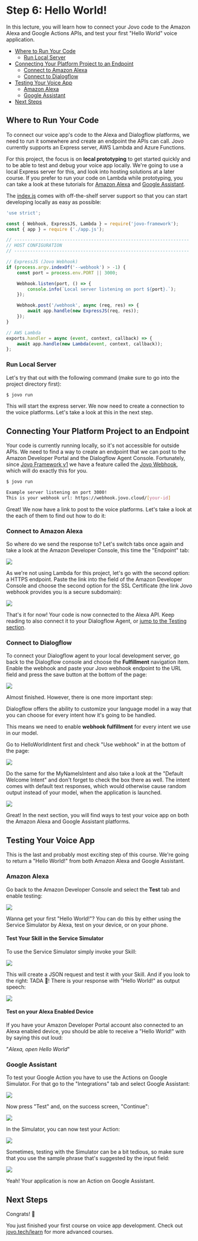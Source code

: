 # Step 6: Hello World!

In this lecture, you will learn how to connect your Jovo code to the Amazon Alexa and Google Actions APIs, and test your first "Hello World" voice application.

* [Where to Run Your Code](#where-to-run-your-code)
    * [Run Local Server](#run-local-server)
* [Connecting Your Platform Project to an Endpoint](#connecting-your-platform-project-to-an-endpoint)
    * [Connect to Amazon Alexa](#connect-to-amazon-alexa)
    * [Connect to Dialogflow](#connect-to-dialogflow)
* [Testing Your Voice App](#testing-your-voice-app)
    * [Amazon Alexa](#amazon-alexa)
    * [Google Assistant](#google-assistant)
* [Next Steps](#next-steps)

## Where to Run Your Code

To connect our voice app's code to the Alexa and Dialogflow platforms, we need to run it somewhere and create an endpoint the APIs can call. Jovo currently supports an Express server, AWS Lambda and Azure Functions.

For this project, the focus is on **local prototyping** to get started quickly and to be able to test and debug your voice app locally. We're going to use a local Express server for this, and look into hosting solutions at a later course. If you prefer to run your code on Lambda while prototyping, you can take a look at these tutorials for [Amazon Alexa](https://www.jovo.tech/tutorials/alexa-skill-tutorial-nodejs#host-your-code-on-aws-lambda) and [Google Assistant](https://www.jovo.tech/tutorials/host-google-action-on-lambda).

The [index.js](https://www.jovo.tech/docs/project-structure#indexjs---host-configuration) comes with off-the-shelf server support so that you can start developing locally as easy as possible:

```javascript
'use strict';

const { Webhook, ExpressJS, Lambda } = require('jovo-framework');
const { app } = require ('./app.js');

// ------------------------------------------------------------------
// HOST CONFIGURATION
// ------------------------------------------------------------------

// ExpressJS (Jovo Webhook)
if (process.argv.indexOf('--webhook') > -1) {
    const port = process.env.PORT || 3000;

    Webhook.listen(port, () => {
        console.info(`Local server listening on port ${port}.`);
    });

    Webhook.post('/webhook', async (req, res) => {
        await app.handle(new ExpressJS(req, res));
    });
}

// AWS Lambda
exports.handler = async (event, context, callback) => {
    await app.handle(new Lambda(event, context, callback));
};
```

### Run Local Server

Let's try that out with the following command (make sure to go into the project directory first):

```sh
$ jovo run
```

This will start the express server. We now need to create a connection to the voice platforms. Let's take a look at this in the next step.   

## Connecting Your Platform Project to an Endpoint

Your code is currently running locally, so it's not accessible for outside APIs. We need to find a way to create an endpoint that we can post to the Amazon Developer Portal and the Dialogflow Agent Console. Fortunately, since [Jovo Framework v1](https://www.jovo.tech/blog/jovo-v1/) we have a feature called the [Jovo Webhook](https://www.jovo.tech/docs/jovo-webhook#jovo-webhook), which will do exactly this for you.

```sh
$ jovo run

Example server listening on port 3000!
This is your webhook url: https://webhook.jovo.cloud/[your-id]
```

Great! We now have a link to post to the voice platforms. Let's take a look at the each of them to find out how to do it:

### Connect to Amazon Alexa

So where do we send the response to? Let's switch tabs once again and take a look at the Amazon Developer Console, this time the "Endpoint" tab:

![](./img/amazon_developer_alexa_endpoint.png)

As we're not using Lambda for this project, let's go with the second option: a HTTPS endpoint. Paste the link into the field of the Amazon Developer Console and choose the second option for the SSL Certificate (the link Jovo webhook provides you is a secure subdomain):

![](./img/amazon_developer_alexa_endpoint_filled-1.png)

That's it for now! Your code is now connected to the Alexa API. Keep reading to also connect it to your Dialogflow Agent, or [jump to the Testing section](#testing-your-voice-app).  

### Connect to Dialogflow

To connect your Dialogflow agent to your local development server, go back to the Dialogflow console and choose the **Fulfillment** navigation item. Enable the webhook and paste your Jovo webhook endpoint to the URL field and press the save button at the bottom of the page:

![](./img/dialogflow_fulfillment-1.png)

Almost finished. However, there is one more important step:

Dialogflow offers the ability to customize your language model in a way that you can choose for every intent how it's going to be handled.

This means we need to enable **webhook fulfillment** for every intent we use in our model.

Go to HelloWorldIntent first and check "Use webhook" in at the bottom of the page:

![](./img/dialogflow_intent_webhook.png)

Do the same for the MyNameIsIntent and also take a look at the "Default Welcome Intent" and don't forget to check the box there as well. The intent comes with default text responses, which would otherwise cause random output instead of your model, when the application is launched.

![](./img/dialogflow_intent_default.png)

Great! In the next section, you will find ways to test your voice app on both the Amazon Alexa and Google Assistant platforms. 

## Testing Your Voice App

This is the last and probably most exciting step of this course. We're going to return a "Hello World!" from both Amazon Alexa and Google Assistant.

### Amazon Alexa

Go back to the Amazon Developer Console and select the **Test** tab and enable testing:

![](./img/amazon_developer_alexa_test.png)

Wanna get your first "Hello World!"? You can do this by either using the Service Simulator by Alexa, test on your device, or on your phone.

#### Test Your Skill in the Service Simulator

To use the Service Simulator simply invoke your Skill:

![](./img/amazon_developer_alexa_test_simulator-1.png)

This will create a JSON request and test it with your Skill. And if you look to the right: TADA 🎉! There is your response with "Hello World!" as output speech:

![](./img/amazon_developer_alexa_test_invocation.png)

#### Test on your Alexa Enabled Device

If you have your Amazon Developer Portal account also connected to an Alexa enabled device, you should be able to receive a "Hello World!" with by saying this out loud: 

"_Alexa, open Hello World_"  

### Google Assistant

To test your Google Action you have to use the Actions on Google Simulator. For that go to the "Integrations" tab and select Google Assistant:

![](./img/dialogflow_integration.png)

Now press "Test" and, on the success screen, "Continue":

![](./img/dialogflow_integration_google.png)

In the Simulator, you can now test your Action:

![](./img/google_action_simulator.png)

Sometimes, testing with the Simulator can be a bit tedious, so make sure that you use the sample phrase that's suggested by the input field:

![](./img/talk-to-my-test-app.jpg)

Yeah! Your application is now an Action on Google Assistant.

## Next Steps

Congrats! 👏

You just finished your first course on voice app development. Check out [jovo.tech/learn](https://www.jovo.tech/learn) for more advanced courses.

<!--[metadata]: { "description": "In this lecture, you will learn how to connect your Jovo code to the Amazon Alexa and Google Actions APIs, and test your first Hello World voice application.", "author": "jan-koenig" }-->
